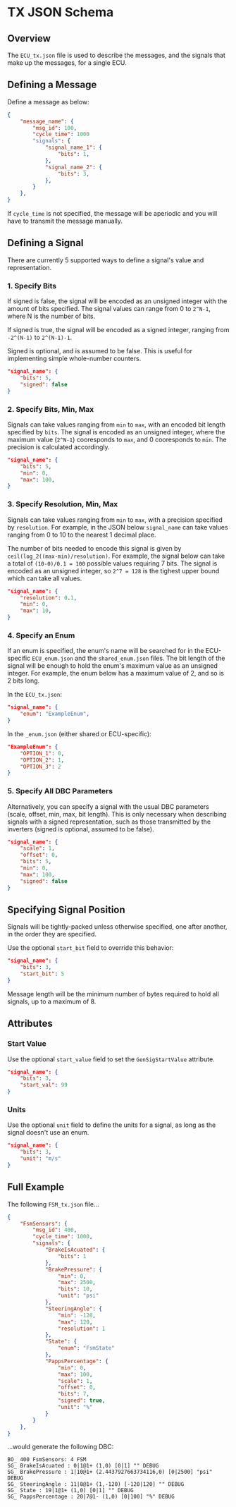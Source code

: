 # TX JSON Schema

## Overview

The `ECU_tx.json` file is used to describe the messages, and the signals that make up the messages, for a single ECU.

## Defining a Message
Define a  message as below:

```json
{
    "message_name": {
        "msg_id": 100, 
        "cycle_time": 1000 
        "signals": {
            "signal_name_1": {
                "bits": 1,
            },
            "signal_name_2": {
                "bits": 3,
            },
        }
    },
}
```

If `cycle_time` is not specified, the message will be aperiodic and you will have to transmit the message manually. 

## Defining a Signal

There are currently 5 supported ways to define a signal's value and representation.

### 1. Specify Bits
If signed is false, the signal will be encoded as an unsigned integer with the amount of bits specified. The signal values can range from 0 to `2^N-1`, where N is the number of bits.

If signed is true, the signal will be encoded as a signed integer, ranging from `-2^(N-1)` to `2^(N-1)-1`. 

Signed is optional, and is assumed to be false. This is useful for implementing simple whole-number counters.

```json
"signal_name": {
    "bits": 5,
    "signed": false
}
```

### 2. Specify Bits, Min, Max

Signals can take values ranging from `min` to `max`, with an encoded bit length specified by `bits`. The signal is encoded as an unsigned integer, where the maximum value (`2^N-1`) cooresponds to `max`, and 0 cooresponds to `min`. The precision is calculated accordingly.

```json
"signal_name": {
    "bits": 5,
    "min": 0,
    "max": 100,
}
```

### 3. Specify Resolution, Min, Max

Signals can take values ranging from `min` to `max`, with a precision specified by `resolution`. For example, in the JSON below `signal_name` can take values ranging from 0 to 10 to the nearest 1 decimal place. 

The number of bits needed to encode this signal is given by `ceil(log_2((max-min)/resolution)`. For example, the signal below can take a total of `(10-0)/0.1 = 100` possible values requiring 7 bits. The signal is encoded as an unsigned integer, so `2^7 = 128` is the tighest upper bound which can take all values.

```json
"signal_name": {
    "resolution": 0.1,
    "min": 0,
    "max": 10,
}
```

### 4. Specify an Enum

If an enum is specified, the enum's name will be searched for in the ECU-specific `ECU_enum.json` and the `shared_enum.json` files. The bit length of the signal will be enough to hold the enum's maximum value as an unsigned integer. For example, the enum below has a maximum value of 2, and so is 2 bits long.

In the `ECU_tx.json`: 

```json
"signal_name": {
    "enum": "ExampleEnum",
}
```

In the `_enum.json` (either shared or ECU-specific):

```json
"ExampleEnum": {
    "OPTION_1": 0,
    "OPTION_2": 1,
    "OPTION_3": 2
}
```

### 5. Specify All DBC Parameters

Alternatively, you can specify a signal with the usual DBC parameters (scale, offset, min, max, bit length). This is only necessary when describing signals with a signed representation, such as those transmitted by the inverters (signed is optional, assumed to be false).

```json
"signal_name": {
    "scale": 1,
    "offset": 0,
    "bits": 5,
    "min": 0,
    "max": 100,
    "signed": false 
}
```

## Specifying Signal Position

Signals will be tightly-packed unless otherwise specified, one after another, in the order they are specified.

Use the optional `start_bit` field to override this behavior:

```json
"signal_name": {
    "bits": 3,
    "start_bit": 5 
}
```

Message length will be the minimum number of bytes required to hold all signals, up to a maximum of 8.

## Attributes

### Start Value

Use the optional `start_value` field to set the `GenSigStartValue` attribute.

```json
"signal_name": {
    "bits": 3,
    "start_val": 99
}
``` 

### Units

Use the optional `unit` field to define the units for a signal, as long as the signal doesn't use an enum.

```json
"signal_name": {
    "bits": 3,
    "unit": "m/s"
}
``` 

## Full Example

The following `FSM_tx.json` file...

```json
{
    "FsmSensors": {
        "msg_id": 400,
        "cycle_time": 1000,
        "signals": {
            "BrakeIsAcuated": { 
                "bits": 1 
            },
            "BrakePressure": {
                "min": 0, 
                "max": 2500,
                "bits": 10, 
                "unit": "psi"        
            },
            "SteeringAngle": {
                "min": -120, 
                "max": 120, 
                "resolution": 1 
            },
            "State": {
                "enum": "FsmState"
            },
            "PappsPercentage": {
                "min": 0,
                "max": 100, 
                "scale": 1,
                "offset": 0, 
                "bits": 7,
                "signed": true,
                "unit": "%"
            }
        }
    },
}
```

...would generate the following DBC:

```dbc
BO_ 400 FsmSensors: 4 FSM
SG_ BrakeIsAcuated : 0|1@1+ (1,0) [0|1] "" DEBUG
SG_ BrakePressure : 1|10@1+ (2.4437927663734116,0) [0|2500] "psi" DEBUG
SG_ SteeringAngle : 11|8@1+ (1,-120) [-120|120] "" DEBUG
SG_ State : 19|1@1+ (1,0) [0|1] "" DEBUG
SG_ PappsPercentage : 20|7@1- (1,0) [0|100] "%" DEBUG
```